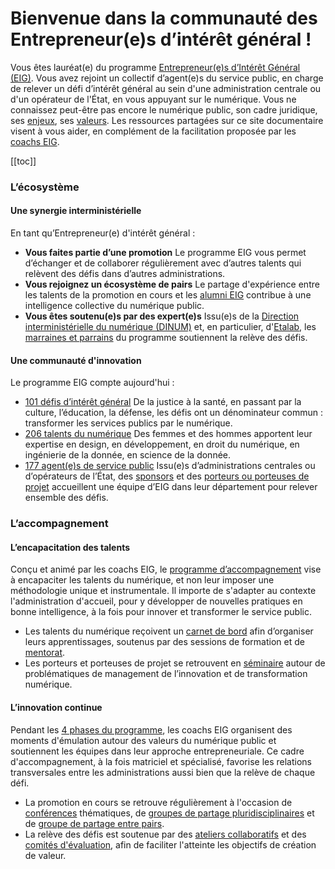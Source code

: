 # Bienvenue dans la communauté des Entrepreneur(e)s d’intérêt général !

Vous êtes lauréat(e) du programme [Entrepreneur(e)s d’Intérêt Général (EIG)](https://eig.etalab.gouv.fr/). Vous avez rejoint un collectif d’agent(e)s du service public, en charge de relever un défi d’intérêt général au sein d'une administration centrale ou d'un opérateur de l'État, en vous appuyant sur le numérique. Vous ne connaissez peut-être pas encore le numérique public, son cadre juridique, ses [enjeux](enjeux.md#embrasser-une-diversité-de-contextes-et-denjeux), ses [valeurs](valeurs.md). Les ressources partagées sur ce site documentaire visent à vous aider, en complément de la facilitation proposée par les [coachs EIG](roles.md#coachs-eig).

[[toc]]

### L’écosystème

#### Une synergie interministérielle 
En tant qu’Entrepreneur(e) d'intérêt général : 
* **Vous faites partie d’une promotion**
Le programme EIG vous permet d’échanger et de collaborer régulièrement avec d’autres talents qui relèvent des défis dans d’autres administrations.
* **Vous rejoignez un écosystème de pairs**
Le partage d'expérience entre les talents de la promotion en cours et les [alumni EIG](roles.md#alumni) contribue à une intelligence collective du numérique public.
* **Vous êtes soutenu(e)s par des expert(e)s**
Issu(e)s de la [Direction interministérielle du numérique (DINUM)](https://www.numerique.gouv.fr/dinum/) et, en particulier, d'[Etalab](https://www.etalab.gouv.fr/), les [marraines et parrains](roles.md#parrains-et-marraines) du programme soutiennent la relève des défis.

#### Une communauté d'innovation
Le programme EIG compte aujourd'hui :
* [101 défis d’intérêt général](https://eig.etalab.gouv.fr/defis/)
De la justice à la santé, en passant par la culture, l’éducation, la défense, les défis ont un dénominateur commun : transformer les services publics par le numérique.
* [206 talents du numérique](https://eig.etalab.gouv.fr/talents/)
Des femmes et des hommes apportent leur expertise en design, en développement, en droit du numérique, en ingénierie de la donnée, en science de la donnée.
* [177 agent(e)s de service public](https://eig.etalab.gouv.fr/agents/)
Issu(e)s d’administrations centrales ou d’opérateurs de l’État, des [sponsors](roles.md#sponsors) et des [porteurs ou porteuses de projet](roles.md#porteurs-et-porteuses-de-projet) accueillent une équipe d’EIG dans leur département pour relever ensemble des défis.

### L’accompagnement

#### L’encapacitation des talents 
Conçu et animé par les coachs EIG, le [programme d’accompagnement](dispositifs.md) vise à encapaciter les talents du numérique, et non leur imposer une méthodologie unique et instrumentale. Il importe de s'adapter au contexte l'administration d'accueil, pour y développer de nouvelles pratiques en bonne intelligence, à la fois pour innover et transformer le service public.
* Les talents du numérique reçoivent un [carnet de bord](dispositifs.md#carnet-de-bord) afin d’organiser leurs apprentissages, soutenus par des sessions de formation et de [mentorat](dispositifs.md#mentorat).
* Les porteurs et porteuses de projet se retrouvent en [séminaire](dispositifs.md#séminaire-dédié) autour de problématiques de management de l’innovation et de transformation numérique.

#### L’innovation continue
Pendant les [4 phases du programme](approche.md), les coachs EIG organisent des moments d'émulation autour des valeurs du numérique public et soutiennent les équipes dans leur approche entrepreneuriale. Ce cadre d'accompagnement, à la fois matriciel et spécialisé, favorise les relations transversales entre les administrations aussi bien que la relève de chaque défi.
* La promotion en cours se retrouve régulièrement à l'occasion de [conférences](dispositifs.md#conférence) thématiques, de [groupes de partage pluridisciplinaires](dispositifs.md#groupe-de-partage-pluridisciplinaire) et de [groupe de partage entre pairs](dispositifs.md#groupe-de-partage-entre-pairs).
* La relève des défis est soutenue par des [ateliers collaboratifs](dispositifs.md#atelier-collaboratif) et des [comités d'évaluation](dispositifs.md#comité-dévaluation), afin de faciliter l'atteinte les objectifs de création de valeur.